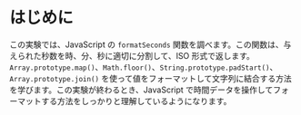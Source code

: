 # はじめに

この実験では、JavaScript の `formatSeconds` 関数を調べます。この関数は、与えられた秒数を時、分、秒に適切に分割して、ISO 形式で返します。`Array.prototype.map()`、`Math.floor()`、`String.prototype.padStart()`、`Array.prototype.join()` を使って値をフォーマットして文字列に結合する方法を学びます。この実験が終わるとき、JavaScript で時間データを操作してフォーマットする方法をしっかりと理解しているようになります。

